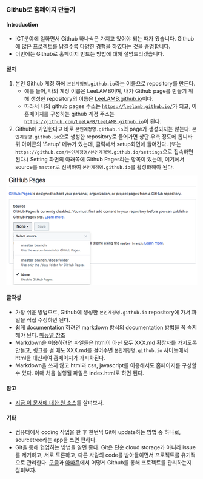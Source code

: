 ### Github로 홈페이지 만들기

#### Introduction
- ICT분야에 일하면서 Github 하나씩은 가지고 있어야 되는 때가 왔습니다. Github에 많은 프로젝트를 남길수록 다양한 경험을 하였다는 것을 증명합니다.
- 이번에는 Github로 홈페이지 만드는 방법에 대해 설명드리겠습니다.

#### 절차
1. 본인 Github 계정 하에 `본인계정명.github.io`라는 이름으로 repository를 만든다.
    - 예를 들어, 나의 계정 이름은 LeeLAMB이며, 내가 Github page를 만들기 위해 생성한 repository의 이름은 [LeeLAMB.github.io](https://LeeLAMB.github.io)이다.
    - 따라서 나의 github pages 주소는 [`https://leelamb.github.io/`](https://leelamb.github.io/)가 되고, 이 홈페이지를 구성하는 github 계정 주소는 [`https://github.com/LeeLAMB/LeeLAMB.github.io`](https://github.com/LeeLAMB/LeeLAMB.github.io)이 된다.
2. Github에 가입한다고 바로 `본인계정명.github.io`의 page가 생성되지는 않는다. `본인계정명.github.io`으로 생성한 repository로 들어가면 상단 우측 정도에 톱니바퀴 아이콘의 'Setup' 메뉴가 있는데, 클릭해서 setup화면에 들어간다. (또는 `https://github.com/본인계정명/본인계정명.github.io/settings`으로 접속하면 된다.) Setting 화면의 아래쪽에 Github Pages라는 항목이 있는데, 여기에서 source를 `master`로 선택하여 `본인계정명.github.io`를 활성화해야 된다.

![Github Pages 활성화하는 setting 화면 예](GithubHomepageSetting.png)

#### 글작성
- 가장 쉬운 방법으로, Github에 생성한 `본인계정명.github.io` repository에 가서 파일을 직접 수정하면 된다.
- 쉽게 documentation 하려면 markdown 방식의 documentation 방법을 꼭 숙지해야 된다. [매뉴얼 참조](https://guides.github.com/features/mastering-markdown/)
- Markdown을 이용하려면 파일들은 html이 아닌 모두 XXX.md 확장자를 가지도록 만들고, 링크를 걸 때도 XXX.md를 걸어주면 `본인계정명.github.io` 사이트에서 html을 대신하여 홈페이지가 가시화된다.
- Markdown을 쓰지 않고 html과 css, javascript를 이용해서도 홈페이지를 구성할 수 있다. 이때 처음 실행될 파일은 index.html로 하면 된다.

#### 참고
- [지금 이 문서에 대한 원 소스](https://github.com/LeeLAMB/LeeLAMB.github.io)를 살펴보자.

#### 기타
- 컴퓨터에서 coding 작업을 한 후 한번씩 Git에 update하는 방법 중 하나로, sourcetree라는 app을 쓰면 편하다.
- Git을 통해 협업하는 방법을 알면 좋다. Git은 단순 cloud storage가 아니라 issue를 제기하고, 서로 토론하고, 다른 사람의 code를 받아들이면서 프로젝트를 유기적으로 관리한다. [구글](https://github.com/google)과 [아마존](https://github.com/amzn)에서 어떻게 Github를 통해 프로젝트를 관리하는지 살펴보자.
